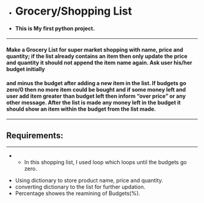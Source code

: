 - # Grocery/Shopping List

- #### This is My first python project.

----

#### Make a Grocery List for super market shopping with name, price and quantity; if the list already contains an item then only update the price and quantity it should not append the item name again. Ask user his/her budget initially
#### and minus the budget after adding a new item in the list. If budgets go zero/0 then no more item could be bought and if some money left and user add item greater than budget left then inform “over price” or any other message. After the list is made any money left in the budget it should show an item within the budget from the list made.

----

## Requirements:
----

- * In this shopping list, I used loop which loops until the budgets go zero.
* Using dictionary to store product name, price and quantity.
* converting dictionary to the list for further updation.
* Percentage showes the reamining of Budgets(%).

